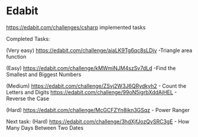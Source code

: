 # Edabit
https://edabit.com/challenges/csharp implemented tasks

Completed Tasks:

(Very easy)
https://edabit.com/challenge/aiaLK9Tg6qc8sLDjv -Triangle area function

(Easy)
https://edabit.com/challenge/kMWmiNJM4szSv7dLd -Find the Smallest and Biggest Numbers

(Medium)
https://edabit.com/challenge/ZSvj2W3J6QRydkyh2 - Count the Letters and Digits
https://edabit.com/challenge/99oN5igrbXddAjHEL - Reverse the Case

(Hard)
https://edabit.com/challenge/McGCFZYn8ikn3GSqz - Power Ranger 

Next task:
(Hard)
https://edabit.com/challenge/3hdXjfJozQySRC3gE - How Many Days Between Two Dates
